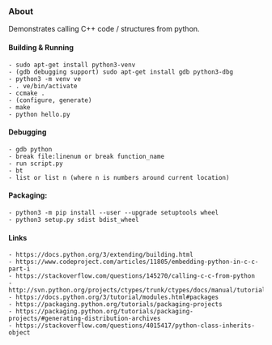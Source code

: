 ### About

Demonstrates calling C++ code / structures from python.

#### Building & Running

    - sudo apt-get install python3-venv 
    - (gdb debugging support) sudo apt-get install gdb python3-dbg
    - python3 -m venv ve
    - . ve/bin/activate
    - ccmake .
    - (configure, generate)
    - make
    - python hello.py
    
#### Debugging

    - gdb python
    - break file:linenum or break function_name
    - run script.py
    - bt
    - list or list n (where n is numbers around current location)

#### Packaging:

    - python3 -m pip install --user --upgrade setuptools wheel
    - python3 setup.py sdist bdist_wheel

#### Links

    - https://docs.python.org/3/extending/building.html
    - https://www.codeproject.com/articles/11805/embedding-python-in-c-c-part-i
    - https://stackoverflow.com/questions/145270/calling-c-c-from-python
    - http://svn.python.org/projects/ctypes/trunk/ctypes/docs/manual/tutorial.html
    - https://docs.python.org/3/tutorial/modules.html#packages        
    - https://packaging.python.org/tutorials/packaging-projects
    - https://packaging.python.org/tutorials/packaging-projects/#generating-distribution-archives
    - https://stackoverflow.com/questions/4015417/python-class-inherits-object

